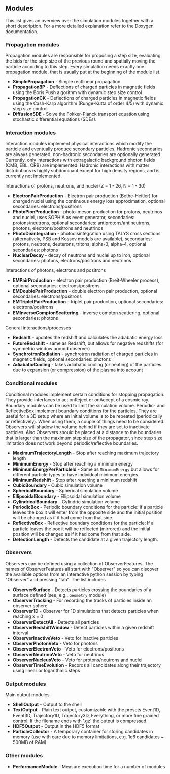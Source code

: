 ## Modules

This list gives an overview over the simulation modules together with a short description.
For a more detailed explanation refer to the Doxygen documentation.

### Propagation modules
Propagation modules are responsible for proposing a step size, evaluating the bids for the step size of the previous round and spatially moving the particle according to this step. Every simulation needs exactly one propagation module, that is usually put at the beginning of the module list.

* **SimplePropagation** - Simple rectlinear propagation
* **PropagationBP** - Deflections of charged particles in magnetic fields using the Boris Push algorithm with dynamic step size control
* **PropagationCK** - Deflections of charged particles in magnetic fields using the Cash-Karp algorithm (Runge-Kutta of order 4/5) with dynamic step size control
* **DiffusionSDE** - Solve the Fokker-Planck transport equation using stochastic differential equations (SDEs).

### Interaction modules
Interaction modules implement physical interactions which modify the particle and eventually produce secondary particles. Hadronic secondaries are always generated, non-hadronic secondaries are optionally generated.
Currently, only interactions with extragalactic background photon fields (CMB, EBL, CRB) are implemented.
Hadronic interactions with matter distributions is highly subdominant except for high density regions, and is currently not implemented.

Interactions of protons, neutrons, and nuclei (Z = 1 - 26, N = 1 - 30)

* **ElectronPairProduction** - Electron pair production (Bethe-Heitler) for charged nuclei using the continuous energy loss approximation, optional secondaries: electrons/positrons
* **PhotoPionProduction** - photo-meson production for protons, neutrinos and nuclei, uses SOPHIA as event generator, secondaries: protons/neutrons, optional secondaries: antiprotons/antineutrons, photons, electrons/positrons and neutrinos
* **PhotoDisintegration** - photodisintegration using TALYS cross sections (alternatively, PSB and Kossov models are available), secondaries: protons, neutrons, deuterons, tritons, alpha-3, alpha-4, optional secondaries: photons
* **NuclearDecay** - decay of neutrons and nuclei up to iron, optional secondaries: photons, electrons/positrons and neutrinos

Interactions of photons, electrons and positrons

* **EMPairProduction** - electron pair production (Breit-Wheeler process), optional secondaries: electrons/positrons
* **EMDoublePairProduction** - double electron pair production, optional secondaries: electrons/positrons
* **EMTripletPairProduction** - triplet pair production, optional secondaries: electrons/positrons
* **EMInverseComptonScattering** - inverse compton scattering, optional secondaries: photons

General interactions/processes

* **Redshift** - updates the redshift and calculates the adiabatic energy loss
* **FutureRedshift** - same as Redshift, but allows for negative redshifts (for symmetric window around observer)
* **SynchrotronRadiation** - synchrotron radiation of charged particles in magnetic fields, optional secondaries: photons
* **AdiabaticCooling** - takes adiabatic cooling (or heating) of the particles due to expansion (or compression) of the plasma into account

### Conditional modules
Conditional modules implement certain conditions for stopping propagation.
They provide interfaces to act onReject or onAccept of a cosmic ray.
Boundary modules can be used to limit the simulation volume.
Periodic- and ReflectiveBox implement boundary conditions for the particles. They are useful for a 3D setup where an initial volume is to be repeated (periodically or reflectively). When using them, a couple of things need to be considered. Observers will shadow the volume behind if they are set to inactivate particles. Also Observers should be placed at a distance to the boundaries that is larger than the maximum step size of the propagator, since step size limitation does not work beyond periodic/reflective boundaries.

* **MaximumTrajectoryLength** - Stop after reaching maximum trajectory length
* **MinimumEnergy** - Stop after reaching a minimum energy
* **MinimumEnergyPerParticleId** - Same as `MinimumEnergy` but allows for different particle types to have individual minimum energies.
* **MinimumRedshift** - Stop after reaching a minimum redshift
* **CubicBoundary** - Cubic simulation volume
* **SphericalBoundary** - Spherical simulation volume
* **EllipsoidalBoundary** - Ellipsoidal simulation volume
* **CylindricalBoundary** - Cylindric simulation volume
* **PeriodicBox** - Periodic boundary conditions for the particle: If a particle leaves the box it will enter from the opposite side and the initial position will be changed as if it had come from that side.
* **ReflectiveBox** - Reflective boundary conditions for the particle: If a particle leaves the box it will be reflected (mirrored) and the initial position will be changed as if it had come from that side.
* **DetectionLength** - Detects the candidate at a given trajectory length.

### Observers
Observers can be defined using a collection of ObserverFeatures.
The names of ObserverFeatures all start with "Observer" so you can discover the available options from an interactive python session by typing "Observer" and pressing "tab". The list includes
* **ObserverSurface** - Detects particles crossing the boundaries of a surface defined (see, e.g., `Geometry` module)
* **ObserverTracking** - For recording the tracks of particles inside an observer sphere
* **Observer1D** - Observer for 1D simulations that detects particles when reaching x = 0
* **ObserverDetectAll** - Detects all particles
* **ObserverRedshiftWindow** - Detect particles within a given redshift interval
* **ObserverInactiveVeto** - Veto for inactive particles
* **ObserverPhotonVeto** - Veto for photons
* **ObserverElectronVeto** - Veto for electrons/positrons
* **ObserverNeutrinoVeto** - Veto for neutrinos
* **ObserverNucleusVeto** - Veto for protons/neutrons and nuclei
* **ObserverTimeEvolution** - Records all candidates along their trajectory using linear or logarithmic steps

### Output modules
Main output modules
* **ShellOutput** - Output to the shell
* **TextOutput** - Plain text output, customizable with the presets Event1D, Event3D, Trajectory1D, Trajectory3D, Everything, or more fine grained control. If the filename ends with '.gz' the output is compressed.
* **HDF5Output** - Output in the HDF5 format
* **ParticleCollector** - A temporary container for storing candidates in memory (use with care due to memory limitations, e.g. 1e6 candidates ~ 500MB of RAM)

### Other modules
* **PerformanceModule** - Measure execution time for a number of modules
